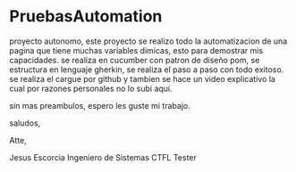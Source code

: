 # PruebasAutomation
proyecto autonomo, este proyecto se realizo todo la automatizacion de una pagina que tiene muchas variables dimicas, esto para demostrar mis capacidades. se realiza en cucumber con patron de diseño pom, se estructura en lenguaje gherkin, se realiza el paso a paso con todo exitoso. se realiza el cargue por github y tambien se hace un video explicativo la cual por razones personales no lo subi aquí.

sin mas preambulos, espero les guste mi trabajo.

saludos,

Atte,

Jesus Escorcia Ingeniero de Sistemas
CTFL Tester
